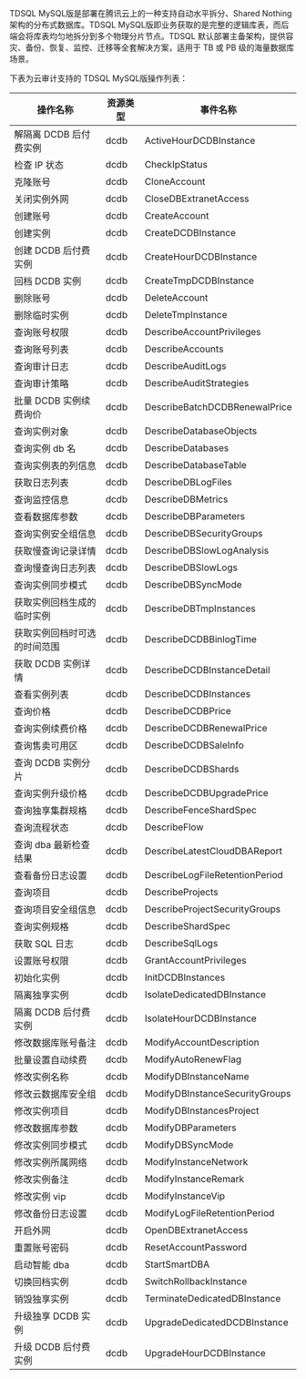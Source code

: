 TDSQL MySQL版是部署在腾讯云上的一种支持自动水平拆分、Shared Nothing 架构的分布式数据库。TDSQL MySQL版即业务获取的是完整的逻辑库表，而后端会将库表均匀地拆分到多个物理分片节点。TDSQL 默认部署主备架构，提供容灾、备份、恢复、监控、迁移等全套解决方案，适用于 TB 或 PB 级的海量数据库场景。

下表为云审计支持的 TDSQL MySQL版操作列表：

| 操作名称           | 资源类型 | 事件名称                           |
|----------------|------|--------------------------------|
| 解隔离 DCDB 后付费实例   | dcdb | ActiveHourDCDBInstance         |
| 检查 IP 状态         | dcdb | CheckIpStatus                  |
| 克隆账号           | dcdb | CloneAccount                   |
| 关闭实例外网         | dcdb | CloseDBExtranetAccess          |
| 创建账号           | dcdb | CreateAccount                  |
| 创建实例           | dcdb | CreateDCDBInstance             |
| 创建 DCDB 后付费实例    | dcdb | CreateHourDCDBInstance         |
| 回档 DCDB 实例       | dcdb | CreateTmpDCDBInstance          |
| 删除账号           | dcdb | DeleteAccount                  |
| 删除临时实例         | dcdb | DeleteTmpInstance              |
| 查询账号权限         | dcdb | DescribeAccountPrivileges      |
| 查询账号列表         | dcdb | DescribeAccounts               |
| 查询审计日志         | dcdb | DescribeAuditLogs              |
| 查询审计策略         | dcdb | DescribeAuditStrategies        |
| 批量 DCDB 实例续费询价   | dcdb | DescribeBatchDCDBRenewalPrice  |
| 查询实例对象         | dcdb | DescribeDatabaseObjects        |
| 查询实例 db 名        | dcdb | DescribeDatabases              |
| 查询实例表的列信息      | dcdb | DescribeDatabaseTable          |
| 获取日志列表         | dcdb | DescribeDBLogFiles             |
| 查询监控信息         | dcdb | DescribeDBMetrics              |
| 查看数据库参数        | dcdb | DescribeDBParameters           |
| 查询实例安全组信息      | dcdb | DescribeDBSecurityGroups       |
| 获取慢查询记录详情      | dcdb | DescribeDBSlowLogAnalysis      |
| 查询慢查询日志列表      | dcdb | DescribeDBSlowLogs             |
| 查询实例同步模式       | dcdb | DescribeDBSyncMode             |
| 获取实例回档生成的临时实例  | dcdb | DescribeDBTmpInstances         |
| 获取实例回档时可选的时间范围 | dcdb | DescribeDCDBBinlogTime         |
| 获取 DCDB 实例详情     | dcdb | DescribeDCDBInstanceDetail     |
| 查看实例列表         | dcdb | DescribeDCDBInstances          |
| 查询价格           | dcdb | DescribeDCDBPrice              |
| 查询实例续费价格       | dcdb | DescribeDCDBRenewalPrice       |
| 查询售卖可用区        | dcdb | DescribeDCDBSaleInfo           |
| 查询 DCDB 实例分片     | dcdb | DescribeDCDBShards             |
| 查询实例升级价格       | dcdb | DescribeDCDBUpgradePrice       |
| 查询独享集群规格       | dcdb | DescribeFenceShardSpec         |
| 查询流程状态         | dcdb | DescribeFlow                   |
| 查询 dba 最新检查结果    | dcdb | DescribeLatestCloudDBAReport   |
| 查看备份日志设置       | dcdb | DescribeLogFileRetentionPeriod |
| 查询项目           | dcdb | DescribeProjects               |
| 查询项目安全组信息      | dcdb | DescribeProjectSecurityGroups  |
| 查询实例规格         | dcdb | DescribeShardSpec              |
| 获取 SQL 日志        | dcdb | DescribeSqlLogs                |
| 设置账号权限         | dcdb | GrantAccountPrivileges         |
| 初始化实例          | dcdb | InitDCDBInstances              |
| 隔离独享实例         | dcdb | IsolateDedicatedDBInstance     |
| 隔离 DCDB 后付费实例    | dcdb | IsolateHourDCDBInstance        |
| 修改数据库账号备注      | dcdb | ModifyAccountDescription       |
| 批量设置自动续费       | dcdb | ModifyAutoRenewFlag            |
| 修改实例名称         | dcdb | ModifyDBInstanceName           |
| 修改云数据库安全组      | dcdb | ModifyDBInstanceSecurityGroups |
| 修改实例项目         | dcdb | ModifyDBInstancesProject       |
| 修改数据库参数        | dcdb | ModifyDBParameters             |
| 修改实例同步模式       | dcdb | ModifyDBSyncMode               |
| 修改实例所属网络       | dcdb | ModifyInstanceNetwork          |
| 修改实例备注         | dcdb | ModifyInstanceRemark           |
| 修改实例 vip        | dcdb | ModifyInstanceVip              |
| 修改备份日志设置       | dcdb | ModifyLogFileRetentionPeriod   |
| 开启外网           | dcdb | OpenDBExtranetAccess           |
| 重置账号密码         | dcdb | ResetAccountPassword           |
| 启动智能 dba        | dcdb | StartSmartDBA                  |
| 切换回档实例         | dcdb | SwitchRollbackInstance         |
| 销毁独享实例         | dcdb | TerminateDedicatedDBInstance   |
| 升级独享 DCDB 实例     | dcdb | UpgradeDedicatedDCDBInstance   |
| 升级 DCDB 后付费实例    | dcdb | UpgradeHourDCDBInstance        |
